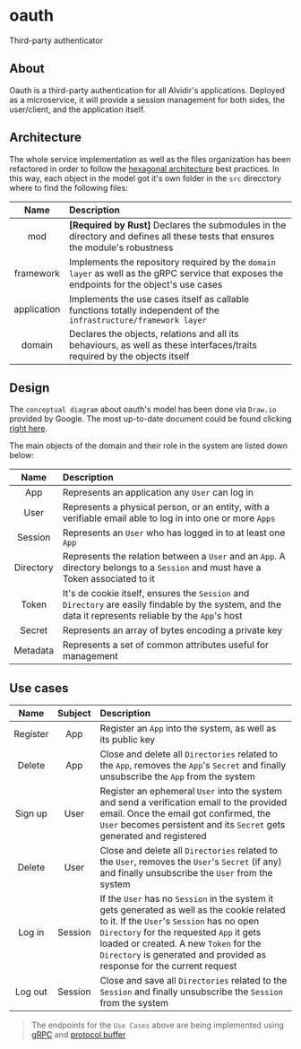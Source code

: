 # oauth

Third-party authenticator

## About

Oauth is a third-party authentication for all Alvidir's applications. Deployed as a microservice, it will provide a session management for both sides, the user/client, and the application itself.

## Architecture

The whole service implementation as well as the files organization has been refactored in order to follow the [hexagonal architecture](https://en.wikipedia.org/wiki/Hexagonal_architecture_(software)) best practices. In this way, each object in the model got it's own folder in the `src` direcctory where to find the following files:

| Name | Description |
|:-:|:-|
|mod| **[Required by Rust]** Declares the submodules in the directory and defines all these tests that ensures the module's robustness |
|framework| Implements the repository required by the `domain layer` as well as the gRPC service that exposes the endpoints for the object's use cases |
|application| Implements the use cases itself as callable functions totally independent of the `infrastructure/framework layer` |
|domain| Declares the objects, relations and all its behaviours, as well as these interfaces/traits required by the objects itself |

## Design

The `conceptual diagram` about oauth's model has been done via `Draw.io` provided by Google. The most up-to-date document could be found clicking [right here](https://drive.google.com/file/d/1huTe3jNqp3A_0WMB6tjhwSkBoqh_uA9F/view?usp=sharing).

The main objects of the domain and their role in the system are listed down below:

| Name | Description |
|:-:|:-|
| App | Represents an application any `User` can log in |
| User | Represents a physical person, or an entity, with a verifiable email able to log in into one or more `Apps` |
| Session | Represents an `User` who has logged in to at least one `App`|
| Directory | Represents the relation between a `User` and an `App`. A directory belongs to a `Session` and must have a Token associated to it|
| Token | It's de cookie itself, ensures the `Session` and `Directory` are easily findable by the system, and the data it represents reliable by the `App`'s host|
| Secret | Represents an array of bytes encoding a private key |
| Metadata | Represents a set of common attributes useful for management |

## Use cases

| Name | Subject | Description |
|:-:|:-:|:-|
| Register | App | Register an `App` into the system, as well as its public key|
| Delete | App | Close and delete all `Directories` related to the `App`, removes the `App`'s `Secret` and finally unsubscribe the `App` from the system|
| Sign up | User | Register an ephemeral `User` into the system and send a verification email to the provided email. Once the email got confirmed, the `User` becomes persistent and its `Secret` gets generated and registered |
| Delete | User | Close and delete all `Directories` related to the `User`, removes the `User`'s `Secret` (if any) and finally unsubscribe the `User` from the system|
| Log in | Session | If the `User` has no `Session` in the system it gets generated as well as the cookie related to it. If the `User`'s `Session` has no open `Directory` for the requested `App` it gets loaded or created. A new `Token` for the `Directory` is generated and provided as response for the current request |
| Log out | Session | Close and save all `Directories` related to the `Session` and finally unsubscribe the `Session` from the system |

> The endpoints for the `Use Cases` above are being implemented using [gRPC](https://grpc.io/) and [protocol buffer](https://developers.google.com/protocol-buffers)